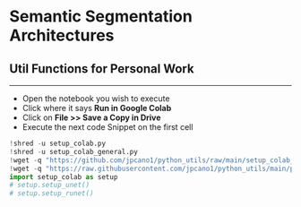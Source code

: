 # Semantic Segmentation Architectures
## Util Functions for Personal Work
***
- Open the notebook you wish to execute
- Click where it says **Run in Google Colab**
- Click on **File >> Save a Copy in Drive**
- Execute the next code Snippet on the first cell

```python
!shred -u setup_colab.py
!shred -u setup_colab_general.py
!wget -q "https://github.com/jpcano1/python_utils/raw/main/setup_colab_general.py" -O setup_colab_general.py
!wget -q "https://raw.githubusercontent.com/jpcano1/python_utils/main/pytorch_utils/setup_colab.py" -O setup_colab.py
import setup_colab as setup
# setup.setup_unet()
# setup.setup_runet()
```